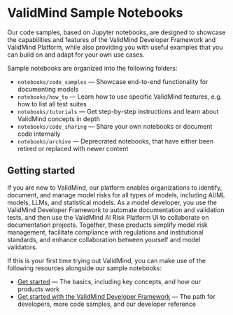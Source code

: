 # ValidMind Sample Notebooks

Our code samples, based on Jupyter notebooks, are designed to showcase the capabilities and features of the ValidMind Developer Framework and ValidMind Platform, while also providing you with useful examples that you can build on and adapt for your own use cases.

Sample notebooks are organized into the following folders:

* `notebooks/code_samples` — Showcase end-to-end functionality for documenting models
* `notebooks/how_to` — Learn how to use specific ValidMind features, e.g. how to list all test suites
* `notebooks/tutorials` — Get step-by-step instructions and learn about ValidMind concepts in depth
* `notebooks/code_sharing` — Share your own notebooks or document code internally
* `notebooks/archive` — Deprecrated notebooks, that have either been retired or replaced with newer content


## Getting started 

If you are new to ValidMind, our platform enables organizations to identify, document, and manage model risks for all types of models, including AI/ML models, LLMs, and statistical models. As a model developer, you use the ValidMind Developer Framework to automate documentation and validation tests, and then use the ValidMind AI Risk Platform UI to collaborate on documentation projects. Together, these products simplify model risk management, facilitate compliance with regulations and institutional standards, and enhance collaboration between yourself and model validators.

If this is your first time trying out ValidMind, you can make use of the following resources alongside our sample notebooks:

- [Get started](https://docs.validmind.ai/get-started/get-started.html) — The basics, including key concepts, and how our products work
- [Get started with the ValidMind Developer Framework](https://docs.validmind.ai/developer/get-started-developer-framework.html) —  The path for developers, more code samples, and our developer reference
